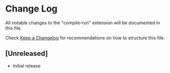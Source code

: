 # Change Log

All notable changes to the "compile-run" extension will be documented in this file.

Check [Keep a Changelog](http://keepachangelog.com/) for recommendations on how to structure this file.

## [Unreleased]

- Initial release
